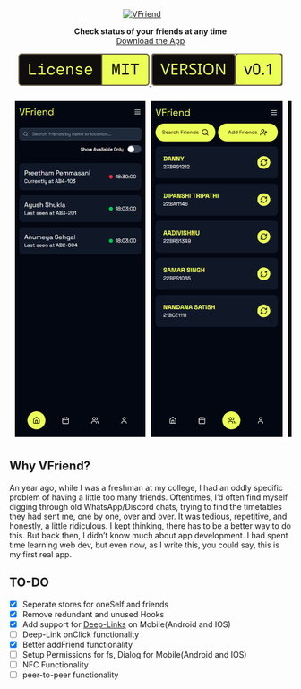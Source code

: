 <div id="toc" align="center" style="margin-bottom: 0;">
  <ul style="list-style: none; margin: 0; padding: 0;">
    <a href="https://vfriend.preetham.top/">
      <picture>
        <source media="(prefers-color-scheme: dark)" srcset="./README/dark_logo.png" />
        <img alt="VFriend" src="./README/light_logo.png" width="200" style="margin-right: 30px;" />
      </picture>
    </a>
  </ul>
</div>

<p align="center">
  <strong>Check status of your friends at any time</strong><br>
  <a href="https://vfriend.preetham.top/privacy">Download the App</a>
</p>

<p align="center">
  <a href="https://github.com/ppmpreetham/vfriend?tab=MIT-1-ov-file#">
    <picture>
      <source media="(prefers-color-scheme: dark)" srcset="./README/dark_license.svg" />
      <img alt="MIT License" src="./README/light_license.svg" />
    </picture>
  </a>
  <a href="https://github.com/ppmpreetham/vfriend/releases/">
    <picture>
      <source media="(prefers-color-scheme: dark)" srcset="./README/dark_version.svg" />
      <img alt="Version" src="./README/light_version.svg" />
    </picture>
  </a>
</p>

<div align="center" style="display: flex; justify-content: center; gap: 10px; flex-wrap: wrap;">
  <div style="display: flex; flex-direction: row; overflow-x: auto; gap: 10px; padding: 10px;">
    <img alt="Home screen" src="README/app images/home.png" style="height: 600px; width: auto; object-fit: contain;" />
    <img alt="Friends screen" src="README/app images/friends.png" style="height: 600px; width: auto; object-fit: contain;" />
    <img alt="Profile screen" src="README/app images/profile.png" style="height: 600px; width: auto; object-fit: contain;" />
  </div>
</div>

## Why VFriend?
An year ago, while I was a freshman at my college, I had an oddly specific problem of having a little too many friends. Oftentimes,  I’d often find myself digging through old WhatsApp/Discord chats, trying to find the timetables they had sent me, one by one, over and over. It was tedious, repetitive, and honestly, a little ridiculous. I kept thinking, there has to be a better way to do this. But back then, I didn’t know much about app development. I had spent time learning web dev, but even now, as I write this, you could say, this is my first real app.

## TO-DO
- [x] Seperate stores for oneSelf and friends
- [x] Remove redundant and unused Hooks
- [x] Add support for [Deep-Links](https://v2.tauri.app/plugin/deep-linking/#setting-up) on Mobile(Android and IOS)
- [ ] Deep-Link onClick functionality
- [x] Better addFriend functionality
- [ ] Setup Permissions for fs, Dialog for Mobile(Android and IOS)
- [ ] NFC Functionality
- [ ] peer-to-peer functionality